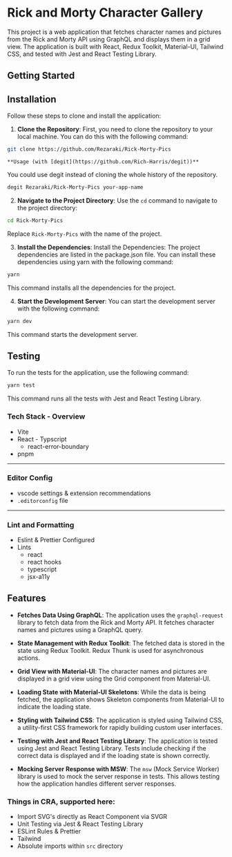 
# Rick and Morty Character Gallery
  This project is a web application that fetches character names and pictures from the Rick and Morty API using GraphQL and displays them in a grid view. The application is built with React, Redux Toolkit, Material-UI, Tailwind CSS, and tested with Jest and React Testing Library.

 ## Getting Started
 

 
## Installation

Follow these steps to clone and install the application:

1. **Clone the Repository**: First, you need to clone the repository to your local machine. You can do this with the following command:

```bash
git clone https://github.com/Rezaraki/Rick-Morty-Pics
```
    **Usage (with [degit](https://github.com/Rich-Harris/degit))**
You could use degit instead of cloning the whole history of the repository.
```bash
degit Rezaraki/Rick-Morty-Pics your-app-name
```
2. **Navigate to the Project Directory**: Use the `cd` command to navigate to the project directory:

```bash
cd Rick-Morty-Pics
```

Replace `Rick-Morty-Pics` with the name of the project.

3. **Install the Dependencies**: Install the Dependencies: The project dependencies are listed in the package.json file. You can install these dependencies using yarn with the following command:

```bash
yarn 
```
This command installs all the dependencies for the project.

4. **Start the Development Server**: You can start the development server with the following command:

```bash
yarn dev
```

This command starts the development server. 

## Testing

To run the tests for the application, use the following command:

```bash
yarn test
``` 

This command runs all the tests with Jest and React Testing Library.
 
 


### Tech Stack - Overview
- Vite
- React - Typscript
  - react-error-boundary
- pnpm

---

### Editor Config

- vscode settings & extension recommendations
- `.editorconfig` file

---

### Lint and Formatting
- Eslint & Prettier Configured
- Lints
  - react
  - react hooks
  - typescript
  - jsx-a11y


 
## Features

- **Fetches Data Using GraphQL**: The application uses the `graphql-request` library to fetch data from the Rick and Morty API. It fetches character names and pictures using a GraphQL query.

- **State Management with Redux Toolkit**: The fetched data is stored in the state using Redux Toolkit. Redux Thunk is used for asynchronous actions.

- **Grid View with Material-UI**: The character names and pictures are displayed in a grid view using the Grid component from Material-UI.

- **Loading State with Material-UI Skeletons**: While the data is being fetched, the application shows Skeleton components from Material-UI to indicate the loading state.

- **Styling with Tailwind CSS**: The application is styled using Tailwind CSS, a utility-first CSS framework for rapidly building custom user interfaces.

- **Testing with Jest and React Testing Library**: The application is tested using Jest and React Testing Library. Tests include checking if the correct data is displayed and if the loading state is shown correctly.

- **Mocking Server Response with MSW**: The `msw` (Mock Service Worker) library is used to mock the server response in tests. This allows testing how the application handles different server responses.

### Things in CRA, supported here:
- Import SVG's directly as React Component via SVGR
- Unit Testing via Jest & React Testing Library
- ESLint Rules & Prettier
- Tailwind
- Absolute imports within `src` directory

 
